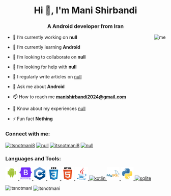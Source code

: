 <h1 align="center">Hi 👋, I'm Mani Shirbandi</h1>
<h3 align="center">A Android developer from Iran</h3>

<img align = "right" alt = "me" with = "400" src = "[https://tenor.com/view/charizard-flying-charizard-flying-pokemon-charizard-gif-23682195](https://media.tenor.com/IpAyHtYc--gAAAAi/charizard-flying.gif)"/>


- 🔭 I’m currently working on **null**

- 🌱 I’m currently learning **Android**

- 👯 I’m looking to collaborate on **null**

- 🤝 I’m looking for help with **null**

- 📝 I regularly write articles on [null](null)

- 💬 Ask me about **Android**

- 📫 How to reach me **manishirbandi2024@gmail.com**

- 📄 Know about my experiences [null](null)

- ⚡ Fun fact **Nothing**

<h3 align="left">Connect with me:</h3>
<p align="left">
<a href="https://twitter.com/itsnotmani8" target="blank"><img align="center" src="https://raw.githubusercontent.com/rahuldkjain/github-profile-readme-generator/master/src/images/icons/Social/twitter.svg" alt="itsnotmani8" height="30" width="40" /></a>
<a href="https://linkedin.com/in/null" target="blank"><img align="center" src="https://raw.githubusercontent.com/rahuldkjain/github-profile-readme-generator/master/src/images/icons/Social/linked-in-alt.svg" alt="null" height="30" width="40" /></a>
<a href="https://instagram.com/itsnotmani8" target="blank"><img align="center" src="https://raw.githubusercontent.com/rahuldkjain/github-profile-readme-generator/master/src/images/icons/Social/instagram.svg" alt="itsnotmani8" height="30" width="40" /></a>
<a href="https://discord.gg/null" target="blank"><img align="center" src="https://raw.githubusercontent.com/rahuldkjain/github-profile-readme-generator/master/src/images/icons/Social/discord.svg" alt="null" height="30" width="40" /></a>
</p>

<h3 align="left">Languages and Tools:</h3>
<p align="left"> <a href="https://developer.android.com" target="_blank" rel="noreferrer"> <img src="https://raw.githubusercontent.com/devicons/devicon/master/icons/android/android-original-wordmark.svg" alt="android" width="40" height="40"/> </a> <a href="https://getbootstrap.com" target="_blank" rel="noreferrer"> <img src="https://raw.githubusercontent.com/devicons/devicon/master/icons/bootstrap/bootstrap-plain-wordmark.svg" alt="bootstrap" width="40" height="40"/> </a> <a href="https://www.w3schools.com/cpp/" target="_blank" rel="noreferrer"> <img src="https://raw.githubusercontent.com/devicons/devicon/master/icons/cplusplus/cplusplus-original.svg" alt="cplusplus" width="40" height="40"/> </a> <a href="https://www.w3schools.com/css/" target="_blank" rel="noreferrer"> <img src="https://raw.githubusercontent.com/devicons/devicon/master/icons/css3/css3-original-wordmark.svg" alt="css3" width="40" height="40"/> </a> <a href="https://www.w3.org/html/" target="_blank" rel="noreferrer"> <img src="https://raw.githubusercontent.com/devicons/devicon/master/icons/html5/html5-original-wordmark.svg" alt="html5" width="40" height="40"/> </a> <a href="https://www.java.com" target="_blank" rel="noreferrer"> <img src="https://raw.githubusercontent.com/devicons/devicon/master/icons/java/java-original.svg" alt="java" width="40" height="40"/> </a> <a href="https://kotlinlang.org" target="_blank" rel="noreferrer"> <img src="https://www.vectorlogo.zone/logos/kotlinlang/kotlinlang-icon.svg" alt="kotlin" width="40" height="40"/> </a> <a href="https://www.mysql.com/" target="_blank" rel="noreferrer"> <img src="https://raw.githubusercontent.com/devicons/devicon/master/icons/mysql/mysql-original-wordmark.svg" alt="mysql" width="40" height="40"/> </a> <a href="https://www.python.org" target="_blank" rel="noreferrer"> <img src="https://raw.githubusercontent.com/devicons/devicon/master/icons/python/python-original.svg" alt="python" width="40" height="40"/> </a> <a href="https://www.sqlite.org/" target="_blank" rel="noreferrer"> <img src="https://www.vectorlogo.zone/logos/sqlite/sqlite-icon.svg" alt="sqlite" width="40" height="40"/> </a> </p>

<p><img align="left" src="https://github-readme-stats.vercel.app/api/top-langs?username=itsnotmani&show_icons=true&locale=en&layout=compact" alt="itsnotmani" /></p>

<p>&nbsp;<img align="center" src="https://github-readme-stats.vercel.app/api?username=itsnotmani&show_icons=true&locale=en" alt="itsnotmani" /></p>
